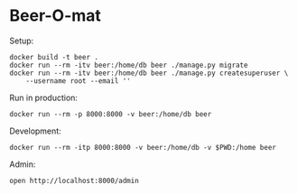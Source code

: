 Beer-O-mat
==========

Setup:

    docker build -t beer .
    docker run --rm -itv beer:/home/db beer ./manage.py migrate
    docker run --rm -itv beer:/home/db beer ./manage.py createsuperuser \
        --username root --email ''

Run in production:

    docker run --rm -p 8000:8000 -v beer:/home/db beer

Development:

    docker run --rm -itp 8000:8000 -v beer:/home/db -v $PWD:/home beer

Admin:

    open http://localhost:8000/admin
